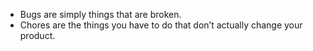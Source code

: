 - Bugs are simply things that are broken.
- Chores are the things you have to do that don’t actually change your product.